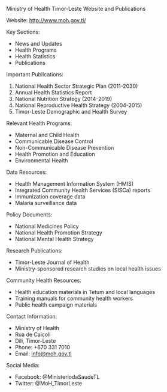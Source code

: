 Ministry of Health Timor-Leste Website and Publications

Website: http://www.moh.gov.tl/

Key Sections:
- News and Updates
- Health Programs
- Health Statistics
- Publications

Important Publications:
1. National Health Sector Strategic Plan (2011-2030)
2. Annual Health Statistics Report
3. National Nutrition Strategy (2014-2019)
4. National Reproductive Health Strategy (2004-2015)
5. Timor-Leste Demographic and Health Survey

Relevant Health Programs:
- Maternal and Child Health
- Communicable Disease Control
- Non-Communicable Disease Prevention
- Health Promotion and Education
- Environmental Health

Data Resources:
- Health Management Information System (HMIS)
- Integrated Community Health Services (SISCa) reports
- Immunization coverage data
- Malaria surveillance data

Policy Documents:
- National Medicines Policy
- National Health Promotion Strategy
- National Mental Health Strategy

Research Publications:
- Timor-Leste Journal of Health
- Ministry-sponsored research studies on local health issues

Community Health Resources:
- Health education materials in Tetum and local languages
- Training manuals for community health workers
- Public health campaign materials

Contact Information:
- Ministry of Health
- Rua de Caicoli
- Dili, Timor-Leste
- Phone: +670 331 7010
- Email: info@moh.gov.tl

Social Media:
- Facebook: @MinisteriodaSaudeTL
- Twitter: @MoH_TimorLeste